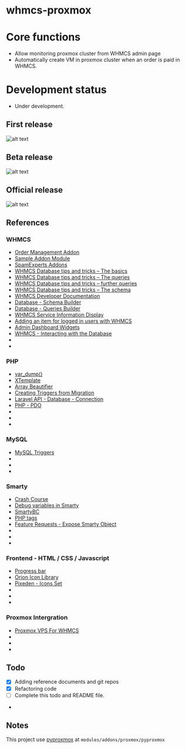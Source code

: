 # whmcs-proxmox

# Core functions
- Allow monitoring proxmox cluster from WHMCS admin page
- Automatically create VM in proxmox cluster when an order is paid in WHMCS.

# Development status
- Under development.

## First release
![alt text](https://img1.niftyimages.com/4s5/o50/m3m)

## Beta release
![alt text](https://img1.niftyimages.com/4s5/d50/k3m)

## Official release 
![alt text](https://img1.niftyimages.com/4s5/r50/j3m)

## References 
### WHMCS 
- [Order Management Addon](https://github.com/dylanhansch/whmcs-order-management)
- [Sample Addon Module](https://github.com/WHMCS/sample-addon-module)
- [SpamExperts Addons](https://github.com/SpamExperts/whmcs-addon)
- [WHMCS Database tips and tricks – The basics](https://www.whmcs.guru/development/whmcs-database-tips-tricks-basics/)
- [WHMCS Database tips and tricks – The queries](https://www.whmcs.guru/development/whmcs-database-tips-tricks-queries/)
- [WHMCS Database tips and tricks – further queries](https://www.whmcs.guru/development/whmcs-database-tips-tricks-queries-2/)
- [WHMCS Database tips and tricks – The schema](https://www.whmcs.guru/development/whmcs-database-tips-tricks-schema/)
- [WHMCS Developer Documentation](https://developers.whmcs.com/)
- [Database - Schema Builder](https://laravel.com/docs/4.2/schema)
- [Database - Queries Builder](https://laravel.com/docs/4.2/queries)
- [WHMCS Service Information Display](https://www.whmcs.guru/whmcs-modifications/whmcs-v6-service-information-display/)
- [Adding an item for logged in users with WHMCS](https://www.whmcs.guru/whmcs-modifications/adding-item-logged-users-whmcs/)
- [Admin Dashboard Widgets](https://developers.whmcs.com/addon-modules/admin-dashboard-widgets/)
- [WHMCS - Interacting with the Database](https://developers.whmcs.com/advanced/db-interaction/)
- []()
- []()

### PHP
- [var_dump()](https://www.w3resource.com/php/function-reference/var_dump.php)
- [XTemplate](https://mynukeviet.net/lap-trinh-php/xtemplate-tach-ma-php-va-html-trong-lap-trinh-php-147.html)
- [Array Beautifier](http://phillihp.com/toolz/php-array-beautifier/)
- [Creating Triggers from Migration](https://laracasts.com/discuss/channels/general-discussion/creating-triggers-from-migration)
- [Laravel API - Database - Connection](https://laravel.com/api/5.3/Illuminate/Database/Connection.html)
- [PHP - PDO](http://php.net/PDO)
- []()
- []()
- []()

### MySQL
- [MySQL Triggers](https://www.w3resource.com/mysql/mysql-triggers.php)
- []()
- []()
- []()

### Smarty
- [Crash Course](https://www.smarty.net/crash_course)
- [Debug variables in Smarty](https://stackoverflow.com/questions/2431763/how-to-debug-variables-in-smarty-like-in-php-var-dump)
- [SmartyBC](https://www.smarty.net/docs/en/bc.tpl)
- [PHP tags](https://www.smarty.net/docsv2/en/language.function.php.tpl)
- [Feature Requests - Expose Smarty Object](https://requests.whmcs.com/topic/expose-smarty-object)
- []()
- []()
- []()

### Frontend - HTML / CSS / Javascript
- [Progress bar](https://www.w3schools.com/howto/howto_js_progressbar.asp)
- [Orion Icon Library](https://orioniconlibrary.com/app)
- [Pixeden - Icons Set](https://www.pixeden.com/icons-set)
- []()
- []()
- []()

### Proxmox Intergration
- [Proxmox VPS For WHMCS](https://www.docs.modulesgarden.com/Proxmox_VPS_For_WHMCS)
- []()
- []()
- []()

## Todo
- [x] Adding reference documents and git repos
- [x] Refactoring code
- [ ] Complete this todo and README file.
- 


## Notes
This project use [pyproxmox](https://github.com/baonq-me/pyproxmox) at <code>modules/addons/proxmox/pyproxmox</code>
